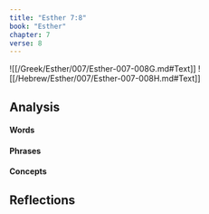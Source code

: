 ```yaml
---
title: "Esther 7:8"
book: "Esther"
chapter: 7
verse: 8
---
```

![[/Greek/Esther/007/Esther-007-008G.md#Text]]
![[/Hebrew/Esther/007/Esther-007-008H.md#Text]]

## Analysis

#### Words

#### Phrases

#### Concepts

## Reflections
